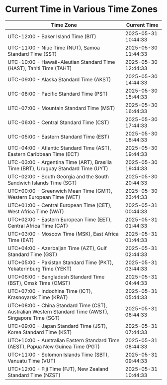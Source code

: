 # Current Time in Various Time Zones

| Time Zone | Current Time |
|-----------|--------------|
| UTC-12:00 - Baker Island Time (BIT) | 2025-05-31 10:44:33 |
| UTC-11:00 - Niue Time (NUT), Samoa Standard Time (SST) | 2025-05-30 11:44:33 |
| UTC-10:00 - Hawaii-Aleutian Standard Time (HAST), Tahiti Time (TAHT) | 2025-05-30 12:44:33 |
| UTC-09:00 - Alaska Standard Time (AKST) | 2025-05-30 14:44:33 |
| UTC-08:00 - Pacific Standard Time (PST) | 2025-05-30 15:44:33 |
| UTC-07:00 - Mountain Standard Time (MST) | 2025-05-30 16:44:33 |
| UTC-06:00 - Central Standard Time (CST) | 2025-05-30 17:44:33 |
| UTC-05:00 - Eastern Standard Time (EST) | 2025-05-30 18:44:33 |
| UTC-04:00 - Atlantic Standard Time (AST), Eastern Caribbean Time (ECT) | 2025-05-30 19:44:33 |
| UTC-03:00 - Argentina Time (ART), Brasília Time (BRT), Uruguay Standard Time (UYT) | 2025-05-30 19:44:33 |
| UTC-02:00 - South Georgia and the South Sandwich Islands Time (SGT) | 2025-05-30 20:44:33 |
| UTC±00:00 - Greenwich Mean Time (GMT), Western European Time (WET) | 2025-05-30 23:44:33 |
| UTC+01:00 - Central European Time (CET), West Africa Time (WAT) | 2025-05-31 00:44:33 |
| UTC+02:00 - Eastern European Time (EET), Central Africa Time (CAT) | 2025-05-31 01:44:33 |
| UTC+03:00 - Moscow Time (MSK), East Africa Time (EAT) | 2025-05-31 01:44:33 |
| UTC+04:00 - Azerbaijan Time (AZT), Gulf Standard Time (GST) | 2025-05-31 02:44:33 |
| UTC+05:00 - Pakistan Standard Time (PKT), Yekaterinburg Time (YEKT) | 2025-05-31 03:44:33 |
| UTC+06:00 - Bangladesh Standard Time (BST), Omsk Time (OMST) | 2025-05-31 04:44:33 |
| UTC+07:00 - Indochina Time (ICT), Krasnoyarsk Time (KRAT) | 2025-05-31 05:44:33 |
| UTC+08:00 - China Standard Time (CST), Australian Western Standard Time (AWST), Singapore Time (SGT) | 2025-05-31 06:44:33 |
| UTC+09:00 - Japan Standard Time (JST), Korea Standard Time (KST) | 2025-05-31 07:44:33 |
| UTC+10:00 - Australian Eastern Standard Time (AEST), Papua New Guinea Time (PGT) | 2025-05-31 08:44:33 |
| UTC+11:00 - Solomon Islands Time (SBT), Vanuatu Time (VUT) | 2025-05-31 09:44:33 |
| UTC+12:00 - Fiji Time (FJT), New Zealand Standard Time (NZST) | 2025-05-31 10:44:33 |
